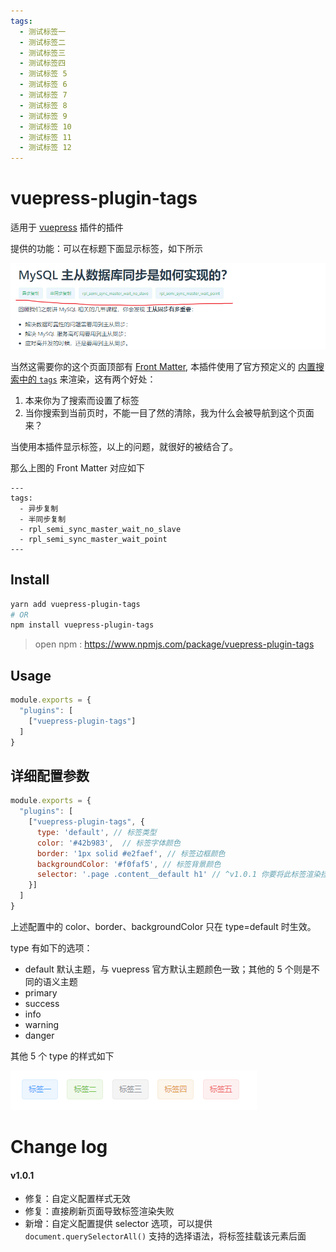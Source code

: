 ```yaml
---
tags:
  - 测试标签一
  - 测试标签二
  - 测试标签三
  - 测试标签四
  - 测试标签 5
  - 测试标签 6
  - 测试标签 7
  - 测试标签 8
  - 测试标签 9
  - 测试标签 10
  - 测试标签 11
  - 测试标签 12
---
```


# vuepress-plugin-tags

适用于 [vuepress](https://vuepress.vuejs.org/zh/plugin/using-a-plugin.html) 插件的插件

提供的功能：可以在标题下面显示标签，如下所示

![image-1](./docs/assets/1.png)

当然这需要你的这个页面顶部有 [Front Matter](https://vuepress.vuejs.org/zh/guide/frontmatter.html#front-matter),
本插件使用了官方预定义的 [内置搜索中的 `tags`](https://vuepress.vuejs.org/zh/theme/default-theme-config.html#%E5%86%85%E7%BD%AE%E6%90%9C%E7%B4%A2)
来渲染，这有两个好处：

1. 本来你为了搜索而设置了标签
2. 当你搜索到当前页时，不能一目了然的清除，我为什么会被导航到这个页面来？

当使用本插件显示标签，以上的问题，就很好的被结合了。

那么上图的 Front Matter 对应如下

```
---
tags:
  - 异步复制
  - 半同步复制
  - rpl_semi_sync_master_wait_no_slave
  - rpl_semi_sync_master_wait_point
---
```

## Install

```bash
yarn add vuepress-plugin-tags
# OR 
npm install vuepress-plugin-tags
```

> open npm : https://www.npmjs.com/package/vuepress-plugin-tags

## Usage

```javascript
module.exports = {
  "plugins": [
    ["vuepress-plugin-tags"]
  ]
}
```

## 详细配置参数

```javascript
module.exports = {
  "plugins": [
    ["vuepress-plugin-tags", {
      type: 'default', // 标签类型
      color: '#42b983',  // 标签字体颜色
      border: '1px solid #e2faef', // 标签边框颜色
      backgroundColor: '#f0faf5', // 标签背景颜色
      selector: '.page .content__default h1' // ^v1.0.1 你要将此标签渲染挂载到哪个元素后面？默认是第一个 H1 标签后面；可以提供 `document.querySelectorAll()` 支持的选择语法，将标签挂载该元素后面
    }]
  ]
}
```

上述配置中的 color、border、backgroundColor 只在 type=default 时生效。

type 有如下的选项：

- default 默认主题，与 vuepress 官方默认主题颜色一致；其他的 5 个则是不同的语义主题
- primary
- success
- info
- warning
- danger

其他 5 个 type 的样式如下

![image-2](./docs/assets/2.png)

# Change log
#### v1.0.1
- 修复：自定义配置样式无效
- 修复：直接刷新页面导致标签渲染失败
- 新增：自定义配置提供 selector 选项，可以提供 `document.querySelectorAll()` 支持的选择语法，将标签挂载该元素后面
